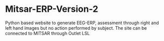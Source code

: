 # Mitsar-ERP-Version-2
 Python based website to generate EEG-ERP, assessment through right and left hand images but no action performed by subject. The site can be connected to MITSAR through Outlet LSL 
